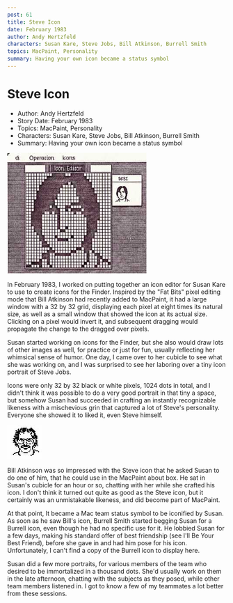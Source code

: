 ```yaml
---
post: 61
title: Steve Icon
date: February 1983
author: Andy Hertzfeld
characters: Susan Kare, Steve Jobs, Bill Atkinson, Burrell Smith
topics: MacPaint, Personality
summary: Having your own icon became a status symbol
---
```


# Steve Icon
* Author: Andy Hertzfeld
* Story Date: February 1983
* Topics: MacPaint, Personality
* Characters: Susan Kare, Steve Jobs, Bill Atkinson, Burrell Smith
* Summary: Having your own icon became a status symbol

![The Steve Jobs icon, by Susan Kare, in the Icon Editor](images/steveicon.jpg) 
    
In February 1983, I worked on putting together an icon editor for Susan Kare to use to create icons for the Finder.  Inspired by the "Fat Bits" pixel editing mode that Bill Atkinson had recently added to MacPaint, it had a large window with a 32 by 32 grid, displaying each pixel at eight times its natural size, as well as a small window that showed the icon at its actual size.   Clicking on a pixel would invert it, and subsequent dragging would propagate the change to the dragged over pixels.

Susan started working on icons for the Finder, but she also would draw lots of other images as well, for practice or just for fun, usually reflecting her whimsical sense of humor.  One day, I came over to her cubicle to see what she was working on, and I was surprised to see her laboring over a tiny icon portrait of Steve Jobs.

Icons were only 32 by 32 black or white pixels, 1024 dots in total, and I didn't think it was possible to do a very good portrait in that tiny a space, but somehow Susan had succeeded in crafting an instantly recognizable likeness with a mischevious grin that captured a lot of Steve's personality.  Everyone she showed it to liked it, even Steve himself.

![Bill Atkinson icon by Susan Kare](images/billicon.jpg)

Bill Atkinson was so impressed with the Steve icon that he asked Susan to do one of him, that he could use in the MacPaint about box.  He sat in Susan's cubicle for an hour or so, chatting with her while she crafted his icon. I don't think it turned out quite as good as the Steve icon, but it certainly was an unmistakable likeness, and did become part of MacPaint.

At that point, It became a Mac team status symbol to be iconified by Susan.  As soon as he saw Bill's icon, Burrell Smith started begging Susan for a Burrell icon, even though he had no specific use for it.   He lobbied Susan for a few days, making his standard offer of best friendship (see I'll Be Your Best Friend), before she gave in and had him pose for his icon.  Unfortunately, I can't find a copy of the Burrell icon to display here.

Susan did a few more portraits, for various members of the team who desired to be immortalized in a thousand dots.   She'd usually work on them in the late afternoon, chatting with the subjects as they posed, while other team members listened in.   I got to know a few of my teammates a lot better from these sessions.